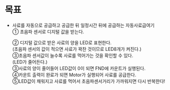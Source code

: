 # 목표
- 사료를 자동으로 공급하고 공급한 뒤 일정시간 뒤에 공급하는 자동사료급여기  
  ① 초음파 센서로 디지털 값을 받는다.   

  ② 디지털 값으로 받은 사료의 양을 LED로 표현한다.  
  (초음파 센서의 값이 적으면 사료가 꽉찬 것이므로 LED8개가 켜진다.)  
  ③초음파 센서값이 늘수록 사료를 먹어가는 것을 확인할 수 있다.  
   (LED가 줄어든다.)   
  ③사료의 양이 줄어들어 LED값이 0이 되면 FND에 카운트가 실행된다.  
  ④카운트 출력이 완료가 되면 Motor가 실행되어 사료를 공급한다.  
  ⑤LED값이 채워지고 사료를 먹어서 초음파센서거리가 가까워지면 다시 반복한다!   

